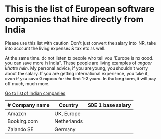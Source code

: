 # This is the list of European software companies that hire directly from India

Please use this list with caution. Don't just convert the salary into INR, take into account the living expenses & tax etc as well. 

At the same time, do not listen to people who tell you "Europe is no good, you can save more in India". These people are living examples of _angoor khatte hain_. My personal advice, if you are young, you shouldn't worry about the salary. If you are getting international experience, you take it, even if you save 0 rupees for the first 1-2 years. In the long term, it will pay off much, much more. 

[Go to list of Indian companies](README.md)

| # Company name | Country | SDE 1 base salary | 
| --- | --- | --- | 
| Amazon | UK, Europe |  |  
| Booking.com | Netherlands | |
| Zalando SE | Germany | | 
